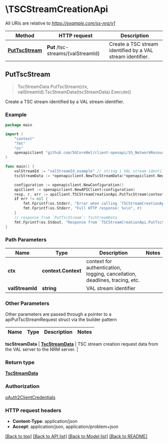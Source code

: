 # \TSCStreamCreationApi

All URIs are relative to *https://example.com/ss-nra/v1*

Method | HTTP request | Description
------------- | ------------- | -------------
[**PutTscStream**](TSCStreamCreationApi.md#PutTscStream) | **Put** /tsc-streams/{valStreamId} | Create a TSC stream identified by a VAL stream identifier.



## PutTscStream

> TscStreamData PutTscStream(ctx, valStreamId).TscStreamData(tscStreamData).Execute()

Create a TSC stream identified by a VAL stream identifier.



### Example

```go
package main

import (
    "context"
    "fmt"
    "os"
    openapiclient "github.com/5GCoreNet/client-openapi/SS_NetworkResourceAdaptation"
)

func main() {
    valStreamId := "valStreamId_example" // string | VAL stream identifier
    tscStreamData := *openapiclient.NewTscStreamData(*openapiclient.NewStreamSpecification("SrcMacAddr_example", "DstMacAddr_example"), *openapiclient.NewTrafficSpecInformation(int32(123), int32(123), int32(123), int32(123), int32(123))) // TscStreamData | TSC stream creation request data from the VAL server to the NRM server.

    configuration := openapiclient.NewConfiguration()
    apiClient := openapiclient.NewAPIClient(configuration)
    resp, r, err := apiClient.TSCStreamCreationApi.PutTscStream(context.Background(), valStreamId).TscStreamData(tscStreamData).Execute()
    if err != nil {
        fmt.Fprintf(os.Stderr, "Error when calling `TSCStreamCreationApi.PutTscStream``: %v\n", err)
        fmt.Fprintf(os.Stderr, "Full HTTP response: %v\n", r)
    }
    // response from `PutTscStream`: TscStreamData
    fmt.Fprintf(os.Stdout, "Response from `TSCStreamCreationApi.PutTscStream`: %v\n", resp)
}
```

### Path Parameters


Name | Type | Description  | Notes
------------- | ------------- | ------------- | -------------
**ctx** | **context.Context** | context for authentication, logging, cancellation, deadlines, tracing, etc.
**valStreamId** | **string** | VAL stream identifier | 

### Other Parameters

Other parameters are passed through a pointer to a apiPutTscStreamRequest struct via the builder pattern


Name | Type | Description  | Notes
------------- | ------------- | ------------- | -------------

 **tscStreamData** | [**TscStreamData**](TscStreamData.md) | TSC stream creation request data from the VAL server to the NRM server. | 

### Return type

[**TscStreamData**](TscStreamData.md)

### Authorization

[oAuth2ClientCredentials](../README.md#oAuth2ClientCredentials)

### HTTP request headers

- **Content-Type**: application/json
- **Accept**: application/json, application/problem+json

[[Back to top]](#) [[Back to API list]](../README.md#documentation-for-api-endpoints)
[[Back to Model list]](../README.md#documentation-for-models)
[[Back to README]](../README.md)

